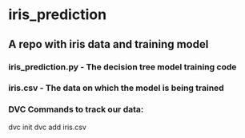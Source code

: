 # iris_prediction
## A repo with iris data and training model

### iris_prediction.py - The decision tree model training code
### iris.csv - The data on which the model is being trained

### DVC Commands to track our data:
dvc init
dvc add iris.csv
